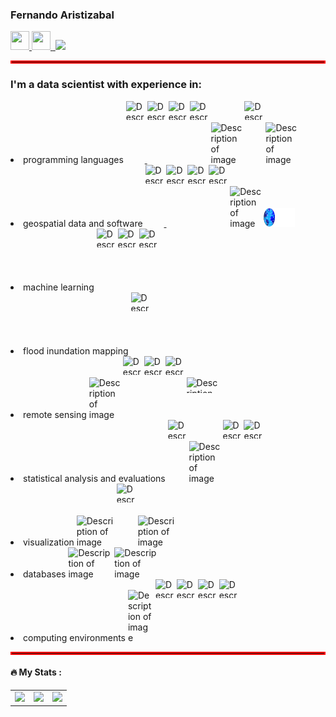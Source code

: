 ### Fernando Aristizabal

<div id="badges">
  <a href="http://www.linkedin.com/in/fernando-aristizabal">
    <img src="https://cdn.freebiesupply.com/logos/large/2x/linkedin-icon-logo-png-transparent.png" style="display:inline-block; width:30px; height:30px;"/>
  </a>
  <a href="https://scholar.google.com/citations?user=NRtvSKcAAAAJ&hl=en&oi=ao">
    <img src="https://www.kindpng.com/picc/m/369-3690860_google-scholar-icon-google-scholar-logo-hd-png.png" style="display:inline-block; width:30px; height:30px;">
  </a>
  <a href="">
    <img src="https://komarev.com/ghpvc/?username=your-github-username&style=plastic&color=red&logo=github" alt=""/>
  </a>
  <a href="">
    <img src="https://img.shields.io/github/stars/fernando-aristizabal?style=social&logo=github)&theme=dark">
  </a>
</div>

<hr style="border: 2px solid red;">

### I'm a data scientist with experience in:
<p>
  <li> programming languages
    <a href="https://www.python.org">
      <img src="https://2.bp.blogspot.com/-pQ3fac19z9Y/W0dIQ0mOI3I/AAAAAAAAA_4/cUwaAH-x_doRMCztJ-pXU4IELx9DWzErQCLcBGAs/s1600/Python%2Blogo2.jpg" alt="Description of image" style="display:inline-block; width:30px; height:30px;">
     </a>
    <img src="https://www.clipartmax.com/png/middle/13-137348_logo-r-programming.png" alt="Description of image" style="display:inline-block; width:30px; height:30px;">
    <img src="https://fresheropenings.com/wp-content/uploads/2021/03/Free-C-Certification-Course-2.png" alt="Description of image" style="display:inline-block; width:30px; height:30px;">
    <img src="https://open.agh.edu.pl/wp-content/uploads/2009/11/Matlab_Logo-600x539.png" alt="Description of image" style="display:inline-block; width:30px; height:30px;">
    <img src="https://logbuch.c-base.org/wp-content/uploads/2011/10/latex.png" alt="Description of image" style="display:inline-block; width:50px;">
    <img src="https://www.kindpng.com/picc/m/168-1682787_bash-logo-shell-script-logo-hd-png-download.png" alt="Description of image" style="display:inline-block; width:30px; height:30px;">
    <img src="https://www.fullstackpython.com/img/logos/zsh.jpg" alt="Description of image" style="display:inline-block; width:50px;">
  </li>
  <li> geospatial data and software
    <a href="https://qgis.org/es/site/">
      <img src="https://www.qgis.ch/fr/nouvelles/publication-de-gdal-2.0/image_mini" alt="Description of image" style="display:inline-block; width:30px; height:30px;">
    </a>
    <img src="https://www.3liz.com/en/images/logo-qgis.png" alt="Description of image" style="display:inline-block; width:30px; height:30px;">
    <img src="https://numfocus.org/wp-content/uploads/2018/09/xarray-logo-square.png" alt="Description of image" style="display:inline-block; width:30px; height:30px;">
    <img src="https://geopandas.readthedocs.io/en/latest/_images/geopandas_icon.png" alt="Description of image" style="display:inline-block; width:30px; height:30px;">
    <img src="https://miro.medium.com/max/994/1*6NWwUDFzZzsgrJd3rjP9EQ.png" alt="Description of image" style="display:inline-block; width:50px">
    <img src="https://github.com/NOAA-OWP/gval/blob/main/docs/images/gval_dark_mode.png" alt="Description of image" style="display:inline-block; width:50px; height:30px;">
  </li>
  <li> machine learning
    <img src="http://penseeartificielle.fr/wp-content/uploads/2018/02/tensorflow-logo.png" alt="Description of image" style="display:inline-block; width:30px; height:30px;">
    <img src="https://pulplearning.altervista.org/wp-content/uploads/2021/03/1280px-Scikit_learn_logo_small.svg_-500x385.png" alt="Description of image" style="display:inline-block; width:30px; height:30px;">
    <img src="https://www.educative.io/api/edpresso/shot/5890743479566336/image/4838123834966016" alt="Description of image" style="display:inline-block; width:30px; height:30px;">
  </li>
  <li> flood inundation mapping
  <img src="https://www.pinclipart.com/picdir/middle/202-2028609_useful-links-national-flood-insurance-program-logo-png.png" alt="Description of image" style="display:inline-block; width:30px; height:30px;">
  </li>
  <li> remote sensing
  <img src="https://p7.hiclipart.com/preview/262/819/757/european-space-agency-logo-agence-spatiale-space-logo.jpg" alt="Description of image" style="display:inline-block; width:50px;">
  <img src="https://mlinqs.net/wp-content/uploads/2018/01/NASA_Logo-1285x1068.jpg" alt="Description of image" style="display:inline-block; width:30px; height:30px;">
    <img src="https://res.cloudinary.com/teepublic/image/private/s--H00xWYfO--/t_Preview/b_rgb:c8e0ec,c_limit,f_jpg,h_630,q_90,w_630/v1480194469/production/designs/642184_2.jpg" alt="Description of image" style="display:inline-block; width:30px; height:30px;">
    <img src="http://www.igik.edu.pl/upload/Image/teledetekcja/bazy-danych/terra_modis.jpg" alt="Description of image" style="display:inline-block; width:30px; height:30px;">
    <img src="http://www.esa.int/eologos/images/sentinel-1_neg.jpg" alt="Description of image" style="display:inline-block; width:50px; height:25px">
  </li>
  <li> statistical analysis and evaluations
    <img src="https://cdn1.iconfinder.com/data/icons/big-data-orchid-vol-2/256/Linear_Regression-512.png" alt="Description of image" style="display:inline-block; width:30px; height:30px;">
    <img src="https://assignmentpoint.com/wp-content/uploads/2016/05/Analysis-of-Variance.jpg" alt="Description of image" style="display:inline-block; width:50px;">
    <img src="https://ac-101708228-virtuoso-prod.s3.amazonaws.com/uploads/course/course_image/56/7-time-series-analysis.png" alt="Description of image" style="display:inline-block; width:30px; height:30px;">
    <img src="https://static.vecteezy.com/system/resources/previews/002/103/670/non_2x/scientific-method-and-hypothesis-testing-color-icon-vector.jpg" alt="Description of image" style="display:inline-block; width:30px; height:30px;">
  </li>
  <li> visualization
    <img src="https://miro.medium.com/max/3200/1*8i6raEmyewy9GpI47nU1ew.png" alt="Description of image" style="display:inline-block; width:60px;">
    <img src="https://user-images.githubusercontent.com/315810/92254613-279c8000-ee9f-11ea-9b73-5622a7d95f3f.png" alt="Description of image" style="display:inline-block; width:30px; height:30px;">
    <img src="https://wiki.bokeh-library-portal.org/images/6/65/Bokeh.png" alt="Description of image" style="display:inline-block; width:60px;">
    
  </li>
  <li>
    databases
    <img src="https://external-content.duckduckgo.com/iu/?u=https%3A%2F%2Ftse1.explicit.bing.net%2Fth%3Fid%3DOIP.SsAiH_CwhWvDyWpPFab74gHaC1%26pid%3DApi&f=1&ipt=6cacb799dd57d0e669d8598777642d02e520842b44e8c6a65eb7d56865a2d495&ipo=images" alt="Description of image" style="display:inline-block; width:70px;">
    <img src="https://luminfire.com/wp-content/uploads/2017/12/PostGis_Logo.png" alt="Description of image" style="display:inline-block; width:70px;">  
  </li>
  <li> computing environments
    <img src="http://gisuser.com/wp-content/uploads/2018/08/2000px-Amazon_Web_Services_Logo.svg_.png" alt="Description of image" style="display:inline-block; width:40px;">
    <img src="https://pluspng.com/img-png/digitalocean-logo-png-open-2000.png" alt="Description of image" style="display:inline-block; width:30px; height:30px;">
    <img src="https://pluspng.com/img-png/linux-logo-png-difference-between-linux-and-window-operating-system-linux-logo-860x854.png" alt="Description of image" style="display:inline-block; width:30px; height:30px;">
    <img src="https://www.pinclipart.com/picdir/middle/543-5433004_mac-os-logo-png-transparent-mac-os-logo.png" alt="Description of image" style="display:inline-block; width:30px; height:30px;">
    <img src="https://www.oreilly.com/content/wp-content/uploads/sites/2/2020/01/large_v-dark-212e499223241522b08a664ac16fd53e.png" alt="Description of image" style="display:inline-block; width:30px; height:30px;">
  </li>
</p>

<hr style="border: 2px solid red;">

#### :fire: My Stats :
<table cellspacing="0" cellpadding="0">
  <tr>
    <td><img src="http://github-readme-streak-stats.herokuapp.com?user=fernando-aristizabal&theme=dark&background=000000&card_width=300"></td>
    <td><img src="https://github-readme-stats.vercel.app/api/top-langs/?username=fernando-aristizabal&layout=compact&card_width=300&theme=dark&background=000000)"></td>
    <td><img src="https://github-readme-stats.vercel.app/api?username=fernando-aristizabal&show_icons=true"></td>
  </tr>
</table>
